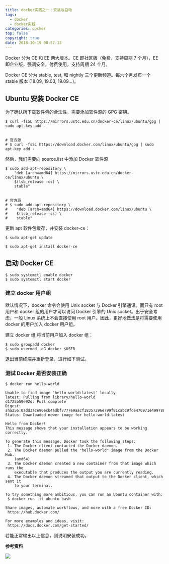 ```yaml
---
title: docker实践之一：安装与启动
tags:
  - docker
  - docker实践
categories: docker
top: false
copyright: true
date: 2018-10-19 08:57:13
---
```

Docker 分为 CE 和 EE 两大版本。CE 即社区版（免费，支持周期 7 个月），EE 即企业版，强调安全，付费使用，支持周期 24 个月。

Docker CE 分为 stable, test, 和 nightly 三个更新频道。每六个月发布一个 stable 版本 (18.09, 19.03, 19.09...)。
<!--more-->

## Ubuntu 安装 Docker CE
为了确认所下载软件包的合法性，需要添加软件源的 GPG 密钥。
```
$ curl -fsSL https://mirrors.ustc.edu.cn/docker-ce/linux/ubuntu/gpg | sudo apt-key add -


# 官方源
# $ curl -fsSL https://download.docker.com/linux/ubuntu/gpg | sudo apt-key add -
```
然后，我们需要向 source.list 中添加 Docker 软件源
```
$ sudo add-apt-repository \
    "deb [arch=amd64] https://mirrors.ustc.edu.cn/docker-ce/linux/ubuntu \
    $(lsb_release -cs) \
    stable"


# 官方源
# $ sudo add-apt-repository \
#    "deb [arch=amd64] https://download.docker.com/linux/ubuntu \
#    $(lsb_release -cs) \
#    stable"
```
更新 apt 软件包缓存，并安装 docker-ce：
```
$ sudo apt-get update

$ sudo apt-get install docker-ce
```
## 启动 Docker CE
```
$ sudo systemctl enable docker
$ sudo systemctl start docker
```
### 建立 docker 用户组
默认情况下，docker 命令会使用 Unix socket 与 Docker 引擎通讯。而只有 root 用户和 docker 组的用户才可以访问 Docker 引擎的 Unix socket。出于安全考虑，一般 Linux 系统上不会直接使用 root 用户。因此，更好地做法是将需要使用 docker 的用户加入 docker 用户组。

建立 docker 组,将当前用户加入 docker 组：
```
$ sudo groupadd docker
$ sudo usermod -aG docker $USER
```
退出当前终端并重新登录，进行如下测试。

### 测试 Docker 是否安装正确
```
$ docker run hello-world

Unable to find image 'hello-world:latest' locally
latest: Pulling from library/hello-world
d1725b59e92d: Pull complete
Digest: sha256:0add3ace90ecb4adbf7777e9aacf18357296e799f81cabc9fde470971e499788
Status: Downloaded newer image for hello-world:latest

Hello from Docker!
This message shows that your installation appears to be working correctly.

To generate this message, Docker took the following steps:
 1. The Docker client contacted the Docker daemon.
 2. The Docker daemon pulled the "hello-world" image from the Docker Hub.
    (amd64)
 3. The Docker daemon created a new container from that image which runs the
    executable that produces the output you are currently reading.
 4. The Docker daemon streamed that output to the Docker client, which sent it
    to your terminal.

To try something more ambitious, you can run an Ubuntu container with:
 $ docker run -it ubuntu bash

Share images, automate workflows, and more with a free Docker ID:
 https://hub.docker.com/

For more examples and ideas, visit:
 https://docs.docker.com/get-started/
```
若能正常输出以上信息，则说明安装成功。

**参考资料**
[]()

![](http://oankigr4l.bkt.clouddn.com/wexin.png)